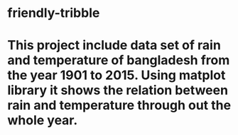 # friendly-tribble
# This project include data set of rain and temperature of bangladesh from the year 1901 to 2015. Using matplot library it shows the relation between rain and temperature through out the whole year.
